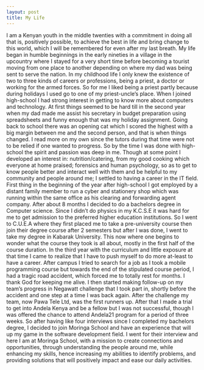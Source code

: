 ```yaml
---
layout: post
title: My Life
---
```


I am a Kenyan youth in the middle twenties with a commitment in doing all that is, positively possible, to achieve the best in life and bring change to this world, which I will be remembered for even after my last breath. My life began in humble beginnings in the early nineties in a village in the upcountry where I stayed for a very short time before becoming a tourist moving from one place to another depending on where my dad was being sent to serve the nation. In my childhood life I only knew the existence of two to three kinds of careers or professions, being a priest, a doctor or working for the armed forces. So for me I liked being a priest partly because during holidays I used go to one of my priest-uncle’s place.
When I joined high-school I had strong interest in getting to know more about computers and technology. At first things seemed to be hard till in the second year when my dad made me assist his secretary in budget preparation using spreadsheets and funny enough that was my holiday assignment. Going back to school there was an opening cat which I scored the highest with a big margin between me and the second person, and that is when things changed. I read more on my own since the tutors during that time were not to be relied if one wanted to progress. So by the time I was done with high-school the spirit and passion was deep in me. Though at some point I developed an interest in: nutrition/catering, from my good cooking which everyone at home praised; forensics and human psychology, so as to get to know people better and interact well with them and be helpful to my community and people around me; I settled to having a career in the IT field.
First thing in the beginning of the year after high-school I got employed by a distant family member to run a cyber and stationery shop which was running within the same office as his clearing and forwarding agent company. After about 8 months I decided to do a bachelors degree in Computer science. Since I didn’t do physics in my K.C.S.E it was hard for me to get admission to the preferred higher education institutions. So I went to C.U.E.A where they first placed me to take a pre-university course then join their degree course after 2 semesters but after I was done, I went to take my degree in Kabarak University. This now where one begins to wonder what the course they took is all about, mostly in the first half of the course duration. In the third year with the curriculum and little exposure at that time I came to realize that I have to push myself to do more at-least to have a career.
After campus I tried to search for a job as I took a mobile programming course but towards the end of the stipulated course period, I had a tragic road accident, which forced me to totally rest for months. I thank God for keeping me alive. I then started making follow-up on my team’s progress in Negawatt challenge that I took part in, shortly before the accident and one step at a time I was back again. After the challenge my team, now Pawa Tele Ltd, was the first runners up. After that I made a trial to get into Andela Kenya and be a fellow but I was not successful, though I was offered the chance to attend Andela21 program for a period of three weeks. So after having like four interviews since I completed my bachelors degree, I decided to join Moringa School and have an experience that will up my game in the software development field. I went for their interview and here I am at Moringa School, with a mission to create connections and opportunities, through understanding the people around me, while enhancing my skills, hence increasing my abilities to identify problems, and providing solutions that will positively impact and ease our daily activities.
